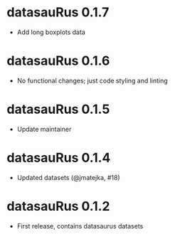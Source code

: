 # datasauRus 0.1.7

* Add long boxplots data

# datasauRus 0.1.6

* No functional changes; just code styling and linting

# datasauRus 0.1.5

* Update maintainer

# datasauRus 0.1.4

* Updated datasets (@jmatejka, #18)

# datasauRus 0.1.2

* First release, contains datasaurus datasets


